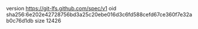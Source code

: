 version https://git-lfs.github.com/spec/v1
oid sha256:6e202e42728756bd3a25c20ebe016d3c6fd588cefd67ce360f7e32ab0c76d1db
size 12426
